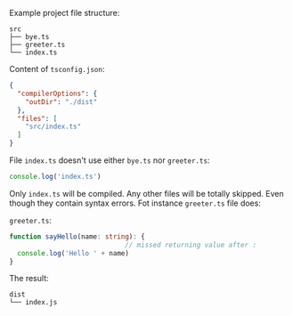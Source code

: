 Example project file structure:

```
src
├── bye.ts
├── greeter.ts
└── index.ts
```

Content of `tsconfig.json`:

```json
{
  "compilerOptions": {
    "outDir": "./dist"
  },
  "files": [
    "src/index.ts"
  ]
}
```

File `index.ts` doesn't use either `bye.ts` nor `greeter.ts`:

```typescript
console.log('index.ts')
```

Only `index.ts` will be compiled. Any other files will be totally skipped. Even though they contain syntax errors. Fot instance `greeter.ts` file does:

`greeter.ts`:

```typescript
function sayHello(name: string): {
                             // missed returning value after :
  console.log('Hello ' + name)
}
```

The result:

```
dist
└── index.js
```
